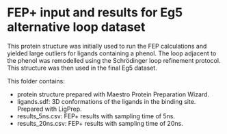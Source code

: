 # FEP+ input and results for Eg5 alternative loop dataset

This protein structure was initially used to run the FEP calculations and yielded large outliers for ligands containing a phenol. The loop adjacent to the phenol was remodelled using the Schrödinger loop refinement protocol. This structure was then used in the final Eg5 dataset.

This folder contains:

-    protein structure prepared with Maestro Protein Preparation Wizard.
-    ligands.sdf: 3D conformations of the ligands in the binding site. Prepared with LigPrep.
 -   results_5ns.csv: FEP+ results with sampling time of 5ns.
 -   results_20ns.csv: FEP+ results with sampling time of 20ns.


